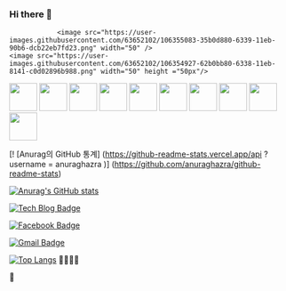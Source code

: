 ### Hi there 👋

<!--
**hanamDeveloper/hanamDeveloper** is a ✨ _special_ ✨ repository because its `README.md` (this file) appears on your GitHub profile.

Here are some ideas to get you started:

- 🔭 I’m currently working on ...
- 🌱 I’m currently learning ...
- 👯 I’m looking to collaborate on ...
- 🤔 I’m looking for help with ...
- 💬 Ask me about ...
- 📫 How to reach me: ...
- 😄 Pronouns: ...
- ⚡ Fun fact: ...
-->
<div style = "display="flex">
			    
			    <image src="https://user-images.githubusercontent.com/63652102/106355083-35b0d880-6339-11eb-90b6-dcb22eb7fd23.png" width="50" />
	<image src="https://user-images.githubusercontent.com/63652102/106354927-62b0bb80-6338-11eb-8141-c0d02896b988.png" width="50" height ="50px"/>

<image src="https://user-images.githubusercontent.com/63652102/106354951-87a52e80-6338-11eb-8a07-7f9b2d45ea08.png" width="50" height ="50px" />

<image src="https://user-images.githubusercontent.com/63652102/106355083-35b0d880-6339-11eb-90b6-dcb22eb7fd23.png" width="50" height ="50px" />

<image src="https://user-images.githubusercontent.com/63652102/106354939-72c89b00-6338-11eb-9ef7-22601bad1499.jpg" width="50" height ="50px"/>

<image src="https://user-images.githubusercontent.com/63652102/106354536-def5cf80-6335-11eb-98ba-5fa2ce688807.png" width="50" height ="50px"/>

<image src="https://user-images.githubusercontent.com/63652102/106354538-e0bf9300-6335-11eb-96bb-4aad97948c21.png" width="50" height ="50px"/>
			    
			    
<image src="https://user-images.githubusercontent.com/63652102/106354529-d56c6780-6335-11eb-901a-676dca6a6f60.png" width="50px" height ="50px" />

<image src="https://user-images.githubusercontent.com/63652102/106354532-d8ffee80-6335-11eb-9a84-b79b6cb568e3.png" width="50px" height="50px"/>

<image src="https://user-images.githubusercontent.com/63652102/106354534-db624880-6335-11eb-8267-2b606fd7cade.png" width="50px" height="50px"/>

<image src="https://user-images.githubusercontent.com/63652102/106354536-def5cf80-6335-11eb-98ba-5fa2ce688807.png" width="50px" height="50px"/>

<image src="https://user-images.githubusercontent.com/63652102/106354538-e0bf9300-6335-11eb-96bb-4aad97948c21.png" width="50px" height="50px"/>
</div>


[! [Anurag의 GitHub 통계] (https://github-readme-stats.vercel.app/api ? username = anuraghazra )] (https://github.com/anuraghazra/github-readme-stats)

[![Anurag's GitHub stats](https://github-readme-stats.vercel.app/api?username=hanamDeveloper&show_icons=true&theme=tokyonight)](https://github.com/anuraghazra/github-readme-stats)

[![Tech Blog Badge](http://img.shields.io/badge/-Tech%20blog-black?style=flat-square&logo=github&link=https:https://hanamdeveloper.github.io/Second-Publish/)](https://https://hanamdeveloper.github.io/Second-Publish//)
	
  [![Facebook Badge](https://img.shields.io/badge/facebook-1877f2?style=flat-square&logo=facebook&logoColor=white&link=https://www.facebook.com/profile.php?id=100005009375516)](https://www.facebook.com/profile.php?id=100005009375516)
	
  [![Gmail Badge](https://img.shields.io/badge/Gmail-d14836?style=flat-square&logo=Gmail&logoColor=white&link=mailto:zmf1118@gmail.com)](mailto:zmf1118@gmail.com)
  
[![Top Langs](https://github-readme-stats.vercel.app/api/top-langs/?username=hanamDeveloper)](https://github.com/hanamDeveloper/github-readme-stats)
:cookie::apple::baby_bottle::chocolate_bar:

:watermelon:
